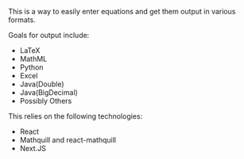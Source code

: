 This is a way to easily enter equations and get them output in various formats.

Goals for output include:
 - LaTeX
 - MathML
 - Python
 - Excel
 - Java(Double)
 - Java(BigDecimal)
 - Possibly Others

This relies on the following technologies:
 - React
 - Mathquill and react-mathquill
 - Next.JS
